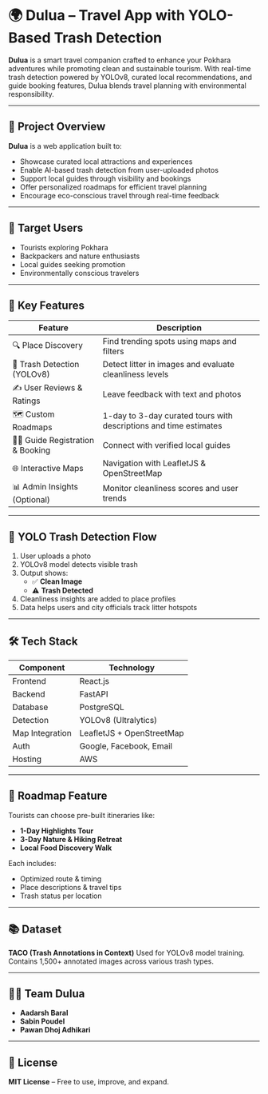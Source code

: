 # 🌍 Dulua – Travel App with YOLO-Based Trash Detection

**Dulua** is a smart travel companion crafted to enhance your Pokhara adventures while promoting clean and sustainable tourism. With real-time trash detection powered by YOLOv8, curated local recommendations, and guide booking features, Dulua blends travel planning with environmental responsibility.

---

## 🚀 Project Overview

**Dulua** is a web application built to:

- Showcase curated local attractions and experiences
- Enable AI-based trash detection from user-uploaded photos
- Support local guides through visibility and bookings
- Offer personalized roadmaps for efficient travel planning
- Encourage eco-conscious travel through real-time feedback

---

## 👤 Target Users

- Tourists exploring Pokhara
- Backpackers and nature enthusiasts
- Local guides seeking promotion
- Environmentally conscious travelers

---

## 🎯 Key Features

| Feature                         | Description                                                       |
| ------------------------------- | ----------------------------------------------------------------- |
| 🔍 Place Discovery              | Find trending spots using maps and filters                        |
| 🤖 Trash Detection (YOLOv8)     | Detect litter in images and evaluate cleanliness levels           |
| ✍ User Reviews & Ratings       | Leave feedback with text and photos                               |
| 🗺️ Custom Roadmaps              | 1-day to 3-day curated tours with descriptions and time estimates |
| 🧑‍✈️ Guide Registration & Booking | Connect with verified local guides                                |
| 🌐 Interactive Maps             | Navigation with LeafletJS & OpenStreetMap                         |
| 📊 Admin Insights (Optional)    | Monitor cleanliness scores and user trends                        |

---

## 🧠 YOLO Trash Detection Flow

1. User uploads a photo
2. YOLOv8 model detects visible trash
3. Output shows:
   - ✅ **Clean Image**
   - ⚠ **Trash Detected**
4. Cleanliness insights are added to place profiles
5. Data helps users and city officials track litter hotspots

---

## 🛠 Tech Stack

| Component       | Technology                |
| --------------- | ------------------------- |
| Frontend        | React.js                  |
| Backend         | FastAPI                   |
| Database        | PostgreSQL                |
| Detection       | YOLOv8 (Ultralytics)      |
| Map Integration | LeafletJS + OpenStreetMap |
| Auth            | Google, Facebook, Email   |
| Hosting         | AWS                       |

---

## 🧭 Roadmap Feature

Tourists can choose pre-built itineraries like:

- **1-Day Highlights Tour**
- **3-Day Nature & Hiking Retreat**
- **Local Food Discovery Walk**

Each includes:

- Optimized route & timing
- Place descriptions & travel tips
- Trash status per location

---

## 📚 Dataset

**TACO (Trash Annotations in Context)**
Used for YOLOv8 model training. Contains 1,500+ annotated images across various trash types.

---

## 👨‍💻 Team Dulua

- **Aadarsh Baral**
- **Sabin Poudel**
- **Pawan Dhoj Adhikari**

---

## 📜 License

**MIT License** – Free to use, improve, and expand.
